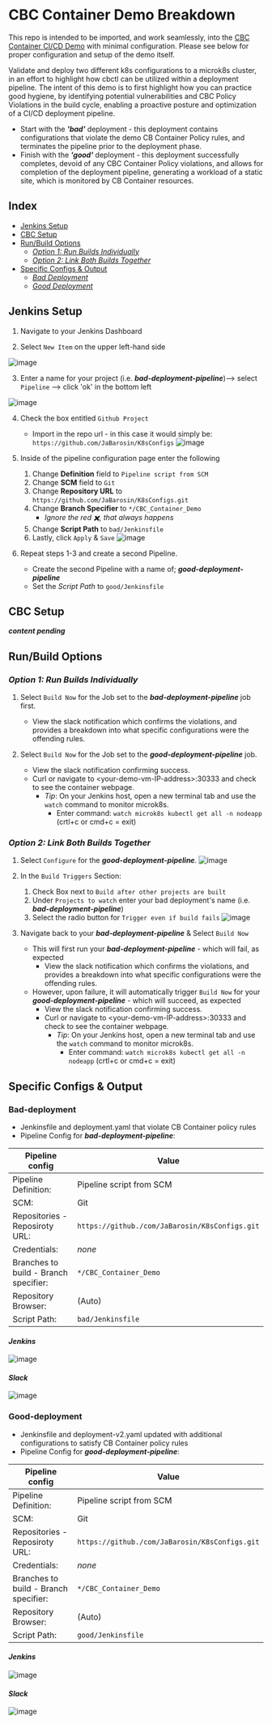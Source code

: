 # CBC Container Demo Breakdown

This repo is intended to be imported, and work seamlessly, into the [CBC Container CI/CD Demo](https://github.com/ncomeau/CBC_Container_CICD_Demo) with minimal configuration. Please see below for proper configuration and setup of the demo itself.

Validate and deploy two different k8s configurations to a microk8s cluster, in an effort to highlight how cbctl can be utilized within a deployment pipeline. The intent of this demo is to first highlight how you can practice good hygiene, by identifying potential vulnerabilities and CBC Policy Violations in the build cycle, enabling a proactive posture and optimization of a CI/CD deployment pipeline. 
  * Start with the ***'bad'*** deployment - this deployment contains configurations that violate the demo CB Container Policy rules, and terminates the pipeline prior to the deployment phase.
  * Finish with the ***'good'*** deployment - this deployment successfully completes, devoid of any CBC Container Policy violations, and allows for completion of the deployment pipeline, generating a workload of a static site, which is monitored by CB Container resources.

## Index
 * [Jenkins Setup](https://github.com/JaBarosin/K8sConfigs/tree/CBC_Container_Demo#jenkins-setup)
 * [CBC Setup](https://github.com/JaBarosin/K8sConfigs/tree/CBC_Container_Demo#cbc-setup)
 * [Run/Build Options](https://github.com/JaBarosin/K8sConfigs/tree/CBC_Container_Demo#runbuild-options)
   * _[Option 1: Run Builds Individually](https://github.com/JaBarosin/K8sConfigs/tree/CBC_Container_Demo#option-1-run-builds-individually)_ 
   * _[Option 2: Link Both Builds Together](https://github.com/JaBarosin/K8sConfigs/tree/CBC_Container_Demo#option-2-link-both-builds-together)_
 * [Specific Configs & Output](https://github.com/JaBarosin/K8sConfigs/tree/CBC_Container_Demo#specific-configs--output)
   * _[Bad Deployment](https://github.com/JaBarosin/K8sConfigs/tree/CBC_Container_Demo#bad-deployment)_
   * _[Good Deployment](https://github.com/JaBarosin/K8sConfigs/tree/CBC_Container_Demo#good-deployment)_ 

## Jenkins Setup

  1. Navigate to your Jenkins Dashboard

  2. Select ```New Item``` on the upper left-hand side

![image](https://user-images.githubusercontent.com/18126247/127362958-2ca2258f-6f6e-4552-ad4c-0092acbff7cf.png)


  3. Enter a name for your project (i.e. ***bad-deployment-pipeline***)--> select ```Pipeline``` --> click 'ok' in the bottom left

![image](https://user-images.githubusercontent.com/18126247/127363645-2d59e660-cb30-4401-b9d9-9e29cf536520.png)

  4. Check the box entitled ```Github Project```
     * Import in the repo url - in this case it would simply be: ```https://github.com/JaBarosin/K8sConfigs```
     ![image](https://user-images.githubusercontent.com/18126247/127365401-7147c4a2-28b2-4b15-8d73-d78391e3b998.png)


  5. Inside of the pipeline configuration page enter the following
     1. Change **Definition** field to ```Pipeline script from SCM```
     2. Change **SCM** field to ```Git```
     3. Change **Repository URL** to ```https://github.com/JaBarosin/K8sConfigs.git```
     4. Change **Branch Specifier** to ```*/CBC_Container_Demo```
        * _Ignore the red ✖️, that always happens_
     5. Change **Script Path** to ```bad/Jenkinsfile```
     6. Lastly, click ```Apply``` & ```Save```
     ![image](https://user-images.githubusercontent.com/18126247/127366311-de60fa9c-8c0f-46a5-85c8-100d24cb0500.png)


  6. Repeat steps 1-3 and create a second Pipeline.
     * Create the second Pipeline with a name of; ***good-deployment-pipeline***
     * Set the _Script Path_ to ```good/Jenkinsfile```

## CBC Setup

***content pending***
   
## Run/Build Options

### _Option 1: Run Builds Individually_

  1. Select ```Build Now``` for the Job set to the ***bad-deployment-pipeline*** job first.
     * View the slack notification which confirms the violations, and provides a breakdown into what specific configurations were the offending rules.

  2. Select ```Build Now``` for the Job set to the ***good-deployment-pipeline*** job.
     * View the slack notification confirming success.
     * Curl or navigate to \<your-demo-vm-IP-address\>:30333 and check to see the container webpage.
       * _Tip_: On your Jenkins host, open a new terminal tab and use the ```watch``` command to monitor microk8s.
          - Enter command: ```watch microk8s kubectl get all -n nodeapp``` (crtl+c or cmd+c = exit)

### _Option 2: Link Both Builds Together_

  1. Select ```Configure``` for the ***good-deployment-pipeline***.
  ![image](https://user-images.githubusercontent.com/18126247/127369652-a0d75a7d-9a24-47cd-9cdb-1f49370c9f05.png)
  
  2. In the ```Build Triggers``` Section:
     1.  Check Box next to ```Build after other projects are built```
     2.  Under ```Projects to watch``` enter your bad deployment's name (i.e. ***bad-deployment-pipeline***)
     3.  Select the radio button for ```Trigger even if build fails```
     ![image](https://user-images.githubusercontent.com/18126247/127370396-81d014a9-b1d9-431f-84c4-d9b2132bcfa3.png)
     
  3. Navigate back to your ***bad-deployment-pipeline*** & Select ```Build Now```
     * This will first run your ***bad-deployment-pipeline*** - which will fail, as expected
       *  View the slack notification which confirms the violations, and provides a breakdown into what specific configurations were the offending rules.
     * However, upon failure, it will automatically trigger ```Build Now``` for your ***good-deployment-pipeline*** - which will succeed, as expected
       * View the slack notification confirming success.
       * Curl or navigate to \<your-demo-vm-IP-address\>:30333 and check to see the container webpage.
         * _Tip_: On your Jenkins host, open a new terminal tab and use the ```watch``` command to monitor microk8s.
            - Enter command: ```watch microk8s kubectl get all -n nodeapp``` (crtl+c or cmd+c = exit)



## Specific Configs & Output

### Bad-deployment
  - Jenkinsfile and deployment.yaml that violate CB Container policy rules
  - Pipeline Config for ***bad-deployment-pipeline***:
  
  Pipeline config | Value
--------------------- | ---------------------
Pipeline Definition: | Pipeline script from SCM
SCM: | Git
Repositories - Reposiroty URL: | ```https://github./com/JaBarosin/K8sConfigs.git```
Credentials: | _none_
Branches to build - Branch specifier: | ```*/CBC_Container_Demo```
Repository Browser: | (Auto)
Script Path: | ```bad/Jenkinsfile```

#### _Jenkins_
![image](https://user-images.githubusercontent.com/18126247/127372673-ef2489a0-c480-49a4-8f1b-ed4159d186a1.png)

#### _Slack_
![image](https://user-images.githubusercontent.com/18126247/127372960-86a9fbb1-c389-4e9f-817c-bce33e8e12f0.png)


### Good-deployment
  - Jenkinsfile and deployment-v2.yaml updated with additional configurations to satisfy CB Container policy rules
  - Pipeline Config for ***good-deployment-pipeline***:

Pipeline config | Value
--------------------- | ---------------------
Pipeline Definition: | Pipeline script from SCM
SCM: | Git
Repositories - Reposiroty URL: | ```https://github./com/JaBarosin/K8sConfigs.git```
Credentials: | _none_
Branches to build - Branch specifier: | ```*/CBC_Container_Demo```
Repository Browser: | (Auto)
Script Path: | ```good/Jenkinsfile```

#### _Jenkins_
![image](https://user-images.githubusercontent.com/18126247/127372856-f8ad8871-5965-44a7-8a0a-832db07e4ba3.png)

#### _Slack_
![image](https://user-images.githubusercontent.com/18126247/127373075-eda903c4-7c33-4e79-b0be-83cda11a525b.png)

